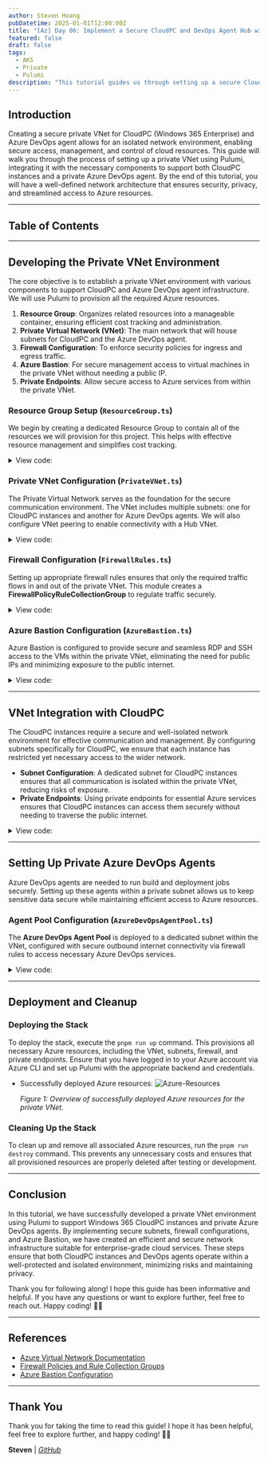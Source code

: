 ```yaml
---
author: Steven Hoang
pubDatetime: 2025-01-01T12:00:00Z
title: "[Az] Day 06: Implement a Secure CloudPC and DevOps Agent Hub with Pulumi for AKS environment."
featured: false
draft: false
tags:
  - AKS
  - Private
  - Pulumi
description: "This tutorial guides us through setting up a secure CloudPC and DevOps agent hub, aimed at improving the management and operational capabilities of your private AKS environment using Pulumi."
---
```


## Introduction

Creating a secure private VNet for CloudPC (Windows 365 Enterprise) and Azure DevOps agent allows for an isolated network environment, enabling secure access, management, and control of cloud resources. This guide will walk you through the process of setting up a private VNet using Pulumi, integrating it with the necessary components to support both CloudPC instances and a private Azure DevOps agent. By the end of this tutorial, you will have a well-defined network architecture that ensures security, privacy, and streamlined access to Azure resources.

---

## Table of Contents

---

## Developing the Private VNet Environment

The core objective is to establish a private VNet environment with various components to support CloudPC and Azure DevOps agent infrastructure. We will use Pulumi to provision all the required Azure resources.

1. **Resource Group**: Organizes related resources into a manageable container, ensuring efficient cost tracking and administration.
2. **Private Virtual Network (VNet)**: The main network that will house subnets for CloudPC and the Azure DevOps agent.
3. **Firewall Configuration**: To enforce security policies for ingress and egress traffic.
4. **Azure Bastion**: For secure management access to virtual machines in the private VNet without needing a public IP.
5. **Private Endpoints**: Allow secure access to Azure services from within the private VNet.

### Resource Group Setup (`ResourceGroup.ts`)

We begin by creating a dedicated Resource Group to contain all of the resources we will provision for this project. This helps with effective resource management and simplifies cost tracking.

<details><summary>View code:</summary>

[inline](https://github.com/baoduy/drunk-azure-pulumi-articles/blob/main/az-06-vnet/ResourceGroup.ts#L1-L20)

</details>

### Private VNet Configuration (`PrivateVNet.ts`)

The Private Virtual Network serves as the foundation for the secure communication environment. The VNet includes multiple subnets: one for CloudPC instances and another for Azure DevOps agents. We will also configure VNet peering to enable connectivity with a Hub VNet.

<details><summary>View code:</summary>

[inline](https://github.com/baoduy/drunk-azure-pulumi-articles/blob/main/az-06-vnet/PrivateVNet.ts#L1-L45)

</details>

### Firewall Configuration (`FirewallRules.ts`)

Setting up appropriate firewall rules ensures that only the required traffic flows in and out of the private VNet. This module creates a **FirewallPolicyRuleCollectionGroup** to regulate traffic securely.

<details><summary>View code:</summary>

[inline](https://github.com/baoduy/drunk-azure-pulumi-articles/blob/main/az-06-vnet/FirewallRules.ts#L1-L40)

</details>

### Azure Bastion Configuration (`AzureBastion.ts`)

Azure Bastion is configured to provide secure and seamless RDP and SSH access to the VMs within the private VNet, eliminating the need for public IPs and minimizing exposure to the public internet.

<details><summary>View code:</summary>

[inline](https://github.com/baoduy/drunk-azure-pulumi-articles/blob/main/az-06-vnet/AzureBastion.ts#L1-L25)

</details>

---

## VNet Integration with CloudPC

The CloudPC instances require a secure and well-isolated network environment for effective communication and management. By configuring subnets specifically for CloudPC, we ensure that each instance has restricted yet necessary access to the wider network.

- **Subnet Configuration**: A dedicated subnet for CloudPC instances ensures that all communication is isolated within the private VNet, reducing risks of exposure.
- **Private Endpoints**: Using private endpoints for essential Azure services ensures that CloudPC instances can access them securely without needing to traverse the public internet.

<details><summary>View code:</summary>

[inline](https://github.com/baoduy/drunk-azure-pulumi-articles/blob/main/az-06-vnet/CloudPCIntegration.ts#L1-L38)

</details>

---

## Setting Up Private Azure DevOps Agents

Azure DevOps agents are needed to run build and deployment jobs securely. Setting up these agents within a private subnet allows us to keep sensitive data secure while maintaining efficient access to Azure resources.

### Agent Pool Configuration (`AzureDevOpsAgentPool.ts`)

The **Azure DevOps Agent Pool** is deployed to a dedicated subnet within the VNet, configured with secure outbound internet connectivity via firewall rules to access necessary Azure DevOps services.

<details><summary>View code:</summary>

[inline](https://github.com/baoduy/drunk-azure-pulumi-articles/blob/main/az-06-vnet/AzureDevOpsAgentPool.ts#L1-L50)

</details>

---

## Deployment and Cleanup

### Deploying the Stack

To deploy the stack, execute the `pnpm run up` command. This provisions all necessary Azure resources, including the VNet, subnets, firewall, and private endpoints. Ensure that you have logged in to your Azure account via Azure CLI and set up Pulumi with the appropriate backend and credentials.

- Successfully deployed Azure resources:
  ![Azure-Resources](/assets/az-06-private-vnet-cloudpc/az-06-vnet.png)

  _Figure 1: Overview of successfully deployed Azure resources for the private VNet._

### Cleaning Up the Stack

To clean up and remove all associated Azure resources, run the `pnpm run destroy` command. This prevents any unnecessary costs and ensures that all provisioned resources are properly deleted after testing or development.

---

## Conclusion

In this tutorial, we have successfully developed a private VNet environment using Pulumi to support Windows 365 CloudPC instances and private Azure DevOps agents. By implementing secure subnets, firewall configurations, and Azure Bastion, we have created an efficient and secure network infrastructure suitable for enterprise-grade cloud services. These steps ensure that both CloudPC instances and DevOps agents operate within a well-protected and isolated environment, minimizing risks and maintaining privacy.

Thank you for following along! I hope this guide has been informative and helpful. If you have any questions or want to explore further, feel free to reach out. Happy coding! 🌟✨

---

## References

- [Azure Virtual Network Documentation](https://learn.microsoft.com/en-us/azure/virtual-network/virtual-networks-overview)
- [Firewall Policies and Rule Collection Groups](https://learn.microsoft.com/en-us/azure/firewall/policy-overview)
- [Azure Bastion Configuration](https://learn.microsoft.com/en-us/azure/bastion/bastion-overview)

---

## Thank You

Thank you for taking the time to read this guide! I hope it has been helpful, feel free to explore further, and happy coding! 🌟✨

**Steven** | _[GitHub](https://github.com/baoduy)_
